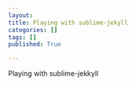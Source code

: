 ```yaml
---
layout: 
title: Playing with sublime-jekyll
categories: []
tags: []
published: True

---
```

Playing with sublime-jekkyll
